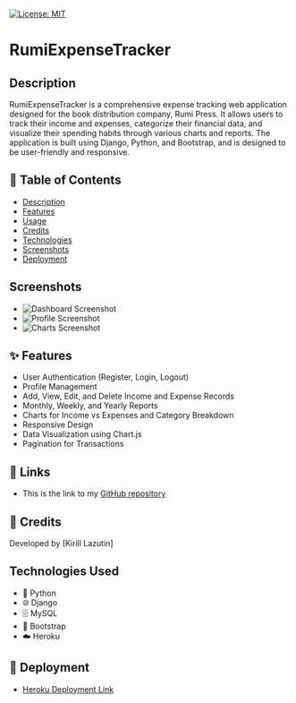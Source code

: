 
[![License: MIT](https://img.shields.io/badge/License-MIT-yellow.svg)](https://opensource.org/licenses/MIT)

# RumiExpenseTracker

## Description

RumiExpenseTracker is a comprehensive expense tracking web application designed for the book distribution company, Rumi Press. It allows users to track their income and expenses, categorize their financial data, and visualize their spending habits through various charts and reports. The application is built using Django, Python, and Bootstrap, and is designed to be user-friendly and responsive.

## 📑 Table of Contents

- [Description](#description)
- [Features](#-features)
- [Usage](#-usage)
- [Credits](#-credits)
- [Technologies](#-technologies)
- [Screenshots](#screenshots)
- [Deployment](#-deployment)

## Screenshots

  - ![Dashboard Screenshot](link_to_dashboard_screenshot)
  - ![Profile Screenshot](link_to_profile_screenshot)
  - ![Charts Screenshot](link_to_charts_screenshot)

## ✨ Features

- User Authentication (Register, Login, Logout)
- Profile Management
- Add, View, Edit, and Delete Income and Expense Records
- Monthly, Weekly, and Yearly Reports
- Charts for Income vs Expenses and Category Breakdown
- Responsive Design
- Data Visualization using Chart.js
- Pagination for Transactions

## 🔗 Links

- This is the link to my [GitHub repository](https://github.com/Kirill777-web/RumiExpenseTracker)

## 🙏 Credits

Developed by [Kirill Lazutin]

## Technologies Used

- 🐍 Python
- 🌐 Django
- 🗄 MySQL 
- 🎨 Bootstrap
- ☁️ Heroku

## 🚀 Deployment

- [Heroku Deployment Link](https://rumiexpensetracker.herokuapp.com)

